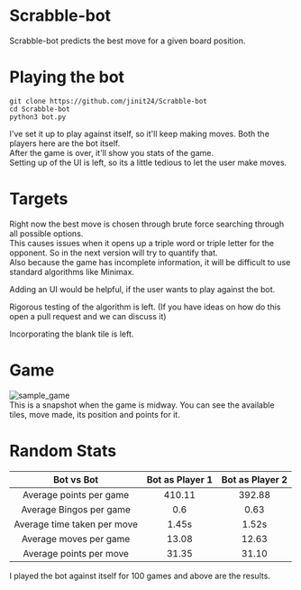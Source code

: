 # Scrabble-bot
Scrabble-bot predicts the best move for a given board position. 

# Playing the bot
```
git clone https://github.com/jinit24/Scrabble-bot
cd Scrabble-bot
python3 bot.py
````
I've set it up to play against itself, so it'll keep making moves. Both the players here are the bot itself.   
After the game is over, it'll show you stats of the game.  
Setting up of the UI is left, so its a little tedious to let the user make moves.

# Targets
Right now the best move is chosen through brute force searching through all possible options.   
This causes issues when it opens up a triple word or triple letter for the opponent. So in the next version will try to quantify that.  
Also because the game has incomplete information, it will be difficult to use standard algorithms like Minimax.  
 
Adding an UI would be helpful, if the user wants to play against the bot.

Rigorous testing of the algorithm is left. (If you have ideas on how do this open a pull request and we can discuss it)  

Incorporating the blank tile is left.

# Game 
![sample_game](https://user-images.githubusercontent.com/45783917/116738002-83f47700-aa0f-11eb-9a29-e02a8e5f8b96.png)  
This is a snapshot when the game is midway. You can see the available tiles, move made, its position and points for it.

# Random Stats 

| Bot vs Bot                 |Bot as Player 1  | Bot as Player 2  |
| :-----:                    | :-:             | :-:              |
|Average points per game     | 410.11          | 392.88           |
|Average Bingos per game     | 0.6             | 0.63             |
|Average time taken per move | 1.45s           | 1.52s            |
|Average moves per game      |  13.08          | 12.63            |
|Average points per move     | 31.35           | 31.10            |

I played the bot against itself for 100 games and above are the results.
